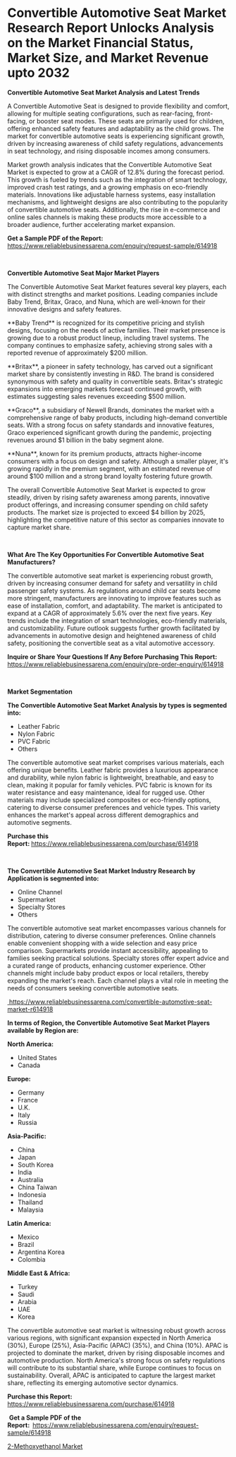 <p><h1>Convertible Automotive Seat Market Research Report Unlocks Analysis on the Market Financial Status, Market Size, and Market Revenue upto 2032</h1></p><p><strong>Convertible Automotive Seat Market Analysis and Latest Trends</strong></p>
<p><p>A Convertible Automotive Seat is designed to provide flexibility and comfort, allowing for multiple seating configurations, such as rear-facing, front-facing, or booster seat modes. These seats are primarily used for children, offering enhanced safety features and adaptability as the child grows. The market for convertible automotive seats is experiencing significant growth, driven by increasing awareness of child safety regulations, advancements in seat technology, and rising disposable incomes among consumers.</p><p>Market growth analysis indicates that the Convertible Automotive Seat Market is expected to grow at a CAGR of 12.8% during the forecast period. This growth is fueled by trends such as the integration of smart technology, improved crash test ratings, and a growing emphasis on eco-friendly materials. Innovations like adjustable harness systems, easy installation mechanisms, and lightweight designs are also contributing to the popularity of convertible automotive seats. Additionally, the rise in e-commerce and online sales channels is making these products more accessible to a broader audience, further accelerating market expansion.</p></p>
<p><strong>Get a Sample PDF of the Report:&nbsp;</strong> <a href="https://www.reliablebusinessarena.com/enquiry/request-sample/614918?utm_campaign=2769&utm_medium=2&utm_source=Github&utm_content=ia&utm_term=24032025&utm_id=convertible-automotive-seat">https://www.reliablebusinessarena.com/enquiry/request-sample/614918</a></p>
<p>&nbsp;</p>
<p><strong>Convertible Automotive Seat Major Market Players</strong></p>
<p><p>The Convertible Automotive Seat Market features several key players, each with distinct strengths and market positions. Leading companies include Baby Trend, Britax, Graco, and Nuna, which are well-known for their innovative designs and safety features.</p><p>**Baby Trend** is recognized for its competitive pricing and stylish designs, focusing on the needs of active families. Their market presence is growing due to a robust product lineup, including travel systems. The company continues to emphasize safety, achieving strong sales with a reported revenue of approximately $200 million.</p><p>**Britax**, a pioneer in safety technology, has carved out a significant market share by consistently investing in R&D. The brand is considered synonymous with safety and quality in convertible seats. Britax's strategic expansions into emerging markets forecast continued growth, with estimates suggesting sales revenues exceeding $500 million.</p><p>**Graco**, a subsidiary of Newell Brands, dominates the market with a comprehensive range of baby products, including high-demand convertible seats. With a strong focus on safety standards and innovative features, Graco experienced significant growth during the pandemic, projecting revenues around $1 billion in the baby segment alone.</p><p>**Nuna**, known for its premium products, attracts higher-income consumers with a focus on design and safety. Although a smaller player, it's growing rapidly in the premium segment, with an estimated revenue of around $100 million and a strong brand loyalty fostering future growth.</p><p>The overall Convertible Automotive Seat Market is expected to grow steadily, driven by rising safety awareness among parents, innovative product offerings, and increasing consumer spending on child safety products. The market size is projected to exceed $4 billion by 2025, highlighting the competitive nature of this sector as companies innovate to capture market share.</p></p>
<p>&nbsp;</p>
<p><strong>What Are The Key Opportunities For Convertible Automotive Seat Manufacturers?</strong></p>
<p><p>The convertible automotive seat market is experiencing robust growth, driven by increasing consumer demand for safety and versatility in child passenger safety systems. As regulations around child car seats become more stringent, manufacturers are innovating to improve features such as ease of installation, comfort, and adaptability. The market is anticipated to expand at a CAGR of approximately 5.6% over the next five years. Key trends include the integration of smart technologies, eco-friendly materials, and customizability. Future outlook suggests further growth facilitated by advancements in automotive design and heightened awareness of child safety, positioning the convertible seat as a vital automotive accessory.</p></p>
<p><strong>Inquire or Share Your Questions If Any Before Purchasing This Report:</strong> <a href="https://www.reliablebusinessarena.com/enquiry/pre-order-enquiry/614918?utm_campaign=2769&utm_medium=2&utm_source=Github&utm_content=ia&utm_term=24032025&utm_id=convertible-automotive-seat">https://www.reliablebusinessarena.com/enquiry/pre-order-enquiry/614918</a></p>
<p>&nbsp;</p>
<p><strong>Market Segmentation</strong></p>
<p><strong>The Convertible Automotive Seat Market Analysis by types is segmented into:</strong></p>
<p><ul><li>Leather Fabric</li><li>Nylon Fabric</li><li>PVC Fabric</li><li>Others</li></ul></p>
<p><p>The convertible automotive seat market comprises various materials, each offering unique benefits. Leather fabric provides a luxurious appearance and durability, while nylon fabric is lightweight, breathable, and easy to clean, making it popular for family vehicles. PVC fabric is known for its water resistance and easy maintenance, ideal for rugged use. Other materials may include specialized composites or eco-friendly options, catering to diverse consumer preferences and vehicle types. This variety enhances the market's appeal across different demographics and automotive segments.</p></p>
<p><strong>Purchase this Report:&nbsp;</strong><a href="https://www.reliablebusinessarena.com/purchase/614918?utm_campaign=2769&utm_medium=2&utm_source=Github&utm_content=ia&utm_term=24032025&utm_id=convertible-automotive-seat">https://www.reliablebusinessarena.com/purchase/614918</a></p>
<p>&nbsp;</p>
<p><strong>The Convertible Automotive Seat Market Industry Research by Application is segmented into:</strong></p>
<p><ul><li>Online Channel</li><li>Supermarket</li><li>Specialty Stores</li><li>Others</li></ul></p>
<p><p>The convertible automotive seat market encompasses various channels for distribution, catering to diverse consumer preferences. Online channels enable convenient shopping with a wide selection and easy price comparison. Supermarkets provide instant accessibility, appealing to families seeking practical solutions. Specialty stores offer expert advice and a curated range of products, enhancing customer experience. Other channels might include baby product expos or local retailers, thereby expanding the market's reach. Each channel plays a vital role in meeting the needs of consumers seeking convertible automotive seats.</p></p>
<p><a href="https://www.reliablebusinessarena.com/convertible-automotive-seat-market-r614918?utm_campaign=2769&utm_medium=2&utm_source=Github&utm_content=ia&utm_term=24032025&utm_id=convertible-automotive-seat">&nbsp;https://www.reliablebusinessarena.com/convertible-automotive-seat-market-r614918</a></p>
<p><strong>In terms of Region, the Convertible Automotive Seat Market Players available by Region are:</strong></p>
<p>
    <p> <strong> North America: </strong>
        <ul>
            <li>United States</li>
            <li>Canada</li>
        </ul>
        </p> 
    <p> <strong> Europe: </strong>
        <ul>
            <li>Germany</li>
            <li>France</li>
            <li>U.K.</li>
            <li>Italy</li>
            <li>Russia</li>
        </ul>
        </p> 
    <p> <strong> Asia-Pacific: </strong>
        <ul>
            <li>China</li>
            <li>Japan</li>
            <li>South Korea</li>
            <li>India</li>
            <li>Australia</li>
            <li>China Taiwan</li>
            <li>Indonesia</li>
            <li>Thailand</li>
            <li>Malaysia</li>
        </ul>
        </p> 
    <p> <strong> Latin America: </strong>
        <ul>
            <li>Mexico</li>
            <li>Brazil</li>
            <li>Argentina Korea</li>
            <li>Colombia</li>
        </ul>
        </p> 
    <p> <strong> Middle East & Africa: </strong>
        <ul>
            <li>Turkey</li>
            <li>Saudi</li>
            <li>Arabia</li>
            <li>UAE</li>
            <li>Korea</li>
        </ul>
    </p>
    </p>
<p><p>The convertible automotive seat market is witnessing robust growth across various regions, with significant expansion expected in North America (30%), Europe (25%), Asia-Pacific (APAC) (35%), and China (10%). APAC is projected to dominate the market, driven by rising disposable incomes and automotive production. North America's strong focus on safety regulations will contribute to its substantial share, while Europe continues to focus on sustainability. Overall, APAC is anticipated to capture the largest market share, reflecting its emerging automotive sector dynamics.</p></p>
<p><strong>Purchase this Report: </strong><a href="https://www.reliablebusinessarena.com/purchase/614918?utm_campaign=2769&utm_medium=2&utm_source=Github&utm_content=ia&utm_term=24032025&utm_id=convertible-automotive-seat">https://www.reliablebusinessarena.com/purchase/614918</a></p>
<p>&nbsp;<strong>Get a Sample PDF of the Report:&nbsp;&nbsp;</strong><a href="https://www.reliablebusinessarena.com/enquiry/request-sample/614918?utm_campaign=2769&utm_medium=2&utm_source=Github&utm_content=ia&utm_term=24032025&utm_id=convertible-automotive-seat">https://www.reliablebusinessarena.com/enquiry/request-sample/614918</a></p>
<p><strong></strong></p>
<p><p><a href="https://github.com/organophelia8282/Market-Research-Report-List-1/blob/main/2-methoxyethanol-market.md?utm_campaign=2769&utm_medium=2&utm_source=Github&utm_content=ia&utm_term=24032025&utm_id=convertible-automotive-seat">2-Methoxyethanol Market</a></p></p>
